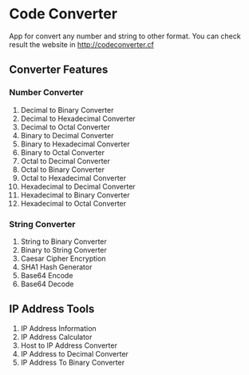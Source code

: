 # Code Converter
App for convert any number and string to other format. You can check result the website in http://codeconverter.cf

## Converter Features
### Number Converter
1. Decimal to Binary Converter
2. Decimal to Hexadecimal Converter
3. Decimal to Octal Converter
4. Binary to Decimal Converter
5. Binary to Hexadecimal Converter
6. Binary to Octal Converter
7. Octal to Decimal Converter
8. Octal to Binary Converter
9. Octal to Hexadecimal Converter
10. Hexadecimal to Decimal Converter
11. Hexadecimal to Binary Converter
12. Hexadecimal to Octal Converter
### String Converter
1. String to Binary Converter
2. Binary to String Converter
3. Caesar Cipher Encryption
4. SHA1 Hash Generator
5. Base64 Encode
6. Base64 Decode
## IP Address Tools
1. IP Address Information
2. IP Address Calculator
3. Host to IP Address Converter
4. IP Address to Decimal Converter
5. IP Address To Binary Converter
